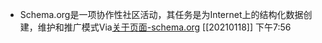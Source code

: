 - Schema.org是一项协作性社区活动，其任务是为Internet上的结构化数据创建，维护和推广模式Via[关于页面-schema.org](https://schema.org/docs/about.html) [[20210118]] 下午7:56
